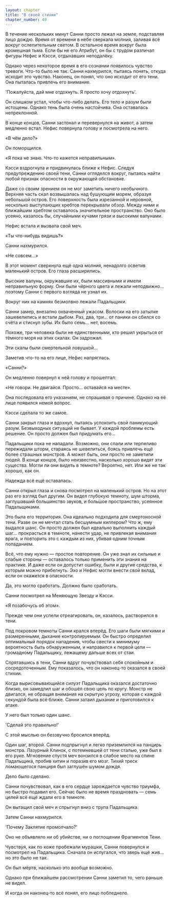 ```yaml
---
layout: chapter
title: "В своей стихии"
chapter_number: 49
---
```


В течение нескольких минут Санни просто лежал на земле, подставляя лицо дождю. Время от времени в небе сверкала молния, заливая всё вокруг ослепительным светом. В остальное время вокруг была кромешная тьма. Если бы не его Атрибут, он бы с трудом различал фигуры Нефис и Кэсси, отдыхавших неподалёку.

Однако через некоторое время в его сознании появилось чувство тревоги. Что-то было не так. Санни нахмурился, пытаясь понять, откуда исходит это чувство. Наконец, он понял, что оно исходит от его тени. Она пыталась привлечь его внимание.

'Пожалуйста, дай мне отдохнуть. Я просто хочу отдохнуть'.

Он слишком устал, чтобы что-либо делать. Его тело и разум были истощены. Однако тень была очень настойчива. Она оставалась непреклонной.

В конце концов, Санни застонал и перевернулся на живот, а затем медленно встал. Нефис повернула голову и посмотрела на него.

«В чём дело?»

Он поморщился.

«Я пока не знаю. Что-то кажется неправильным».

Кэсси вздрогнула и придвинулась ближе к Нефис. Следуя предупреждению своей тени, Санни огляделся вокруг, пытаясь найти любой признак опасности в окружающей обстановке.

Даже со своим зрением он не мог заметить ничего необычного. Верхняя часть скал возвышалась над бушующим морем, образуя небольшой остров. Его поверхность была изрезанной и неровной, несколько выступающих хребтов перекрывали обзор. Между ними и ближайшим хребтом оставалось значительное пространство. Оно было усеяно, казалось бы, случайными кучами грязи и высокими валунами.

Нефис встала и вызвала свой меч.

«Ты что-нибудь видишь?»

Санни нахмурился.

«Не совсем...»

В этот момент сверкнула ещё одна молния, ненадолго осветив маленький остров. Его глаза расширились.

Высокие валуны, окружавшие их, были массивными и имели неправильную форму. Они были чёрного цвета и лежали неподвижно... поэтому Санни с первого взгляда не узнал их.

Вокруг них на камнях безмолвно лежали Падальщики.

Санни замер, внезапно охваченный ужасом. Волоски на его затылке зашевелились и встали дыбом. Раз, два, три... от паники он сбился со счёта и стиснул зубы. Их было семь... нет, восемь.

Похоже, три человека были не единственными, кто решил укрыться от тёмного моря на этих скалах. Он задрожал.

Эти скалы были смертельной ловушкой...

Заметив что-то на его лице, Нефис напряглась.

«Санни?»

Он медленно повернул к ней голову и прошептал:

«Не говори. Не двигайся. Просто... оставайся на месте».

Она последовала его указаниям, не спрашивая о причине. Однако на её лице появился немой вопрос.

Кэсси сделала то же самое.

Санни закрыл глаза и вдохнул, пытаясь успокоить свой паникующий разум. Безвыходных ситуаций не бывает. У каждой проблемы есть решение. Он просто должен был придумать его...

Падальщики пока не нападали. Возможно, они спали или терпеливо пережидали шторм, стараясь не шевелиться, боясь привлечь ещё более страшных монстров. А может быть, они просто не заметили людей. В конце концов, было неизвестно, насколько хорошо видят эти существа. Могли ли они видеть в темноте? Вероятно, нет. Или же не так хорошо, как он.

Надежда всё ещё оставалась.

Санни открыл глаза и снова посмотрел на маленький остров. Но на этот раз его взгляд был другим. Он видел глубокую темноту, шум шторма, заглушавший большинство звуков, и большое пространство, усеянное Падальщиками.

Это была его территория. Она идеально подходила для смертоносной тени. Разве он не мечтал стать бесшумным киллером? Что ж, ему выдался шанс. Он просто должен был идеально выполнить каждый шаг... прокрасться в темноте, нанести удар, не привлекая внимания врага, и повторить это с каждым из них, убивая одним точным попаданием.

Всё, что ему нужно — простое повторение. Он уже знал их сильные и слабые стороны — оставалось только применить эти знания на практике. И даже если он допустит ошибку, были и другие средства, к которым можно прибегнуть. Эхо и Нефис могли внести свой вклад, если он окажется в опасности.

Да, это могло сработать. Должно было сработать.

Санни посмотрел на Меняющую Звезду и Кэсси.

«Я позабочусь об этом».

Прежде чем они успели отреагировать, он, казалось, растворился в тени.

Под покровом темноты Санни крался вперёд. Его шаги были мягкими и размеренными, дыхание контролируемым. Он быстро определил оптимальный порядок нападения, чтобы свести к минимуму вероятность быть обнаруженным, и направился к первой цели — громадному Падальщику, лежащему дальше всех от стаи.

Спрятавшись в тени, Санни вдруг почувствовал себя спокойным и сосредоточенным. Ему показалось, что он наконец-то оказался в своей стихии.

Когда вырисовывающийся силуэт Падальщика оказался достаточно близко, он замедлил шаг и обошёл свою цель по кругу. Монстр не двигался, не обращая внимания на скрытую угрозу, которая с каждой секундой была всё ближе. Санни затаил дыхание и приготовился к атаке.

У него был только один шанс.

'Сделай это правильно!'

С этой мыслью он беззвучно бросился вперёд.

Один шаг, второй. Санни подпрыгнул и легко приземлился на панцирь монстра. Лазурный Клинок, с потемневшей от тени сталью, уже был в его руке. Мгновение спустя меч вонзился в слабое место на спине Падальщика, пробив хитин и поразив его мозг. Тихий треск ломающегося панциря был заглушён шумом дождя.

Дело было сделано.

Санни почувствовал, как в его сердце зарождается чувство триумфа, но быстро подавил его. Сейчас было не время праздновать — семь целей всё ещё ждали его в темноте.

Он вытащил свой меч и спрыгнул вниз с трупа Падальщика.

Затем Санни нахмурился.

'Почему Заклятие промолчало?'

Оно не объявляло ни об убийстве, ни о поглощении Фрагментов Тени.

Чувствуя, как по коже пробежали мурашки, Санни повернулся и посмотрел на Падальщика. Сначала он испугался, что зверь ещё жив... но это было не так.

Он был мёртв, насколько это вообще возможно.

Однако при ближайшем рассмотрении Санни заметил то, чего раньше не видел.

И когда он наконец-то всё понял, его лицо побледнело.